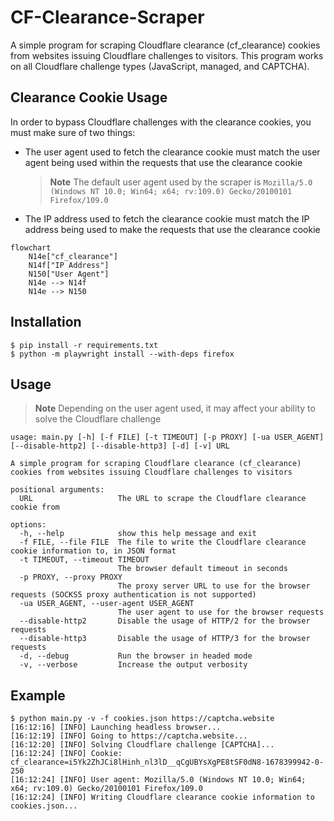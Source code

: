 # CF-Clearance-Scraper

A simple program for scraping Cloudflare clearance (cf_clearance) cookies from websites issuing Cloudflare challenges to visitors. This program works on all Cloudflare challenge types (JavaScript, managed, and CAPTCHA).

## Clearance Cookie Usage
In order to bypass Cloudflare challenges with the clearance cookies, you must make sure of two things:

- The user agent used to fetch the clearance cookie must match the user agent being used within the requests that use the clearance cookie
    > **Note**
    > The default user agent used by the scraper is `Mozilla/5.0 (Windows NT 10.0; Win64; x64; rv:109.0) Gecko/20100101 Firefox/109.0`
- The IP address used to fetch the clearance cookie must match the IP address being used to make the requests that use the clearance cookie

```mermaid
flowchart
	N14e["cf_clearance"]
	N14f["IP Address"]
	N150["User Agent"]
	N14e --> N14f
	N14e --> N150
```

## Installation
    $ pip install -r requirements.txt
    $ python -m playwright install --with-deps firefox


## Usage
> **Note**
> Depending on the user agent used, it may affect your ability to solve the Cloudflare challenge

```
usage: main.py [-h] [-f FILE] [-t TIMEOUT] [-p PROXY] [-ua USER_AGENT] [--disable-http2] [--disable-http3] [-d] [-v] URL

A simple program for scraping Cloudflare clearance (cf_clearance) cookies from websites issuing Cloudflare challenges to visitors

positional arguments:
  URL                   The URL to scrape the Cloudflare clearance cookie from

options:
  -h, --help            show this help message and exit
  -f FILE, --file FILE  The file to write the Cloudflare clearance cookie information to, in JSON format
  -t TIMEOUT, --timeout TIMEOUT
                        The browser default timeout in seconds
  -p PROXY, --proxy PROXY
                        The proxy server URL to use for the browser requests (SOCKS5 proxy authentication is not supported)      
  -ua USER_AGENT, --user-agent USER_AGENT
                        The user agent to use for the browser requests
  --disable-http2       Disable the usage of HTTP/2 for the browser requests
  --disable-http3       Disable the usage of HTTP/3 for the browser requests
  -d, --debug           Run the browser in headed mode
  -v, --verbose         Increase the output verbosity
```

## Example
    $ python main.py -v -f cookies.json https://captcha.website
    [16:12:16] [INFO] Launching headless browser...
    [16:12:19] [INFO] Going to https://captcha.website...
    [16:12:20] [INFO] Solving Cloudflare challenge [CAPTCHA]...
    [16:12:24] [INFO] Cookie: cf_clearance=i5Yk2ZhJCi8lHinh_nl3lD__qCgUBYsXgPE8tSF0dN8-1678399942-0-250
    [16:12:24] [INFO] User agent: Mozilla/5.0 (Windows NT 10.0; Win64; x64; rv:109.0) Gecko/20100101 Firefox/109.0
    [16:12:24] [INFO] Writing Cloudflare clearance cookie information to cookies.json...